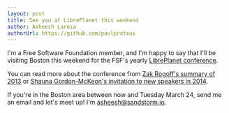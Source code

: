```yaml
---
layout: post
title: See you at LibrePlanet this weekend
author: Asheesh Laroia
authorUrl: https://github.com/paulproteus
---
```


I'm a Free Software Foundation member, and I'm happy to say that I'll be visiting
Boston this weekend for the FSF's yearly
[LibrePlanet conference](https://www.libreplanet.org/2015/).

You can read more about the conference from
[Zak Rogoff's summary of 2013](https://www.fsf.org/blogs/community/photos-and-feedback-from-libreplanet)
or
[Shauna Gordon-McKeon's invitation to new speakers in 2014](https://www.fsf.org/blogs/community/i-spoke-at-libreplanet-and-you-can-too).

If you're in the Boston area between now and Tuesday March 24, send me an email and let's
meet up! I'm asheesh@sandstorm.io.
